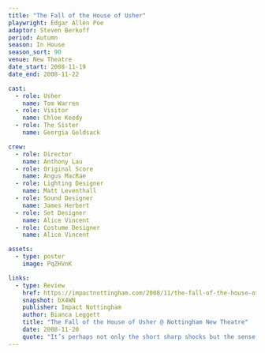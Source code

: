 ```yaml
---
title: "The Fall of the House of Usher"
playwright: Edgar Allen Poe
adaptor: Steven Berkoff
period: Autumn
season: In House
season_sort: 90
venue: New Theatre
date_start: 2008-11-19
date_end: 2008-11-22

cast:
  - role: Usher
    name: Tom Warren
  - role: Visitor
    name: Chloe Keedy
  - role: The Sister
    name: Georgia Goldsack

crew:
  - role: Director
    name: Anthony Lau
  - role: Original Score
    name: Angus MacRae
  - role: Lighting Designer
    name: Matt Leventhall
  - role: Sound Designer
    name: James Herbert
  - role: Set Designer
    name: Alice Vincent
  - role: Costume Designer
    name: Alice Vincent

assets:
  - type: poster
    image: PqZHVnK

links:
  - type: Review
    href: https://impactnottingham.com/2008/11/the-fall-of-the-house-of-usher-new-theatre/
    snapshot: bX4WN
    publisher: Impact Nottingham
    author: Bianca Leggett
    title: "The Fall of the House of Usher @ Nottingham New Theatre"
    date: 2008-11-20
    quote: "It’s perhaps not only the short sharp shocks but the sense of something dark and unresolved which had such a hold on its audience that an awed hush presided long after we had left the auditorium."
---
```

